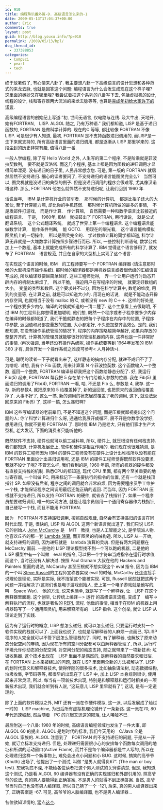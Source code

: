 ```yaml
---
id: 910
title: 编程珠玑番外篇-D. 高级语言怎么来的-1
date: 2009-05-13T17:04:37+00:00
author: Eric
comments: true
layout: post
guid: http://blog.youxu.info/?p=910
permalink: /2009/05/13/hpl/
dsq_thread_id:
  - 337388853
categories:
  - CompSci
  - pearl
  - tech
---
```

终于放暑假了, 有心情来八卦了. 我主要想八卦一下高级语言的设计思想和各种范式的来龙去脉, 也就是回答这个问题: 编程语言为什么会发生成现在这个样子哩?　这里面的奥妙又在哪里哩? 我尝试着把这个系列的八卦写下去, 包括虚拟机的设计, 线程的设计, 栈和寄存器两大流派的来龙去脉等等, 也算是[完成年初给大家许下的诺言](http://blog.youxu.info/2008/12/22/). 

高级编程语言的创始纪上写道:&#8221;初, 世间无语言, 仅电路与连线. 及大牛出, 天地开,　始有FORTRAN,　LISP. ALGOL 随之, 乃有万种语.&#8221; 我们都知道, LISP 是基于递归函数的, FORTRAN 是做科学计算的. 现在的C 等等, 都比较像 FORTRAN 不像 LISP. 可是很少有人知道, 最初, FORTRAN 是不支持函数递归调用的, 而LISP是一生下来就支持的, 所有高级语言里面的递归调用, 都是逐渐从 LISP 那里学来的. 这段尘封的历史非常有趣, 值得八卦一番. 

一般人学编程, 除了写 Hello World 之外, 人生写的第二个程序, 不是阶乘就是菲波拉契数列,　要不就是汉洛塔. 而这几个程序, 基本上都是因为函数的递归调用才显得简单漂亮. 没有递归的日子里, 人民非常想念您. 可是, 第一版的 FORTRAN 就居然居然不支持递归. 细心的读者要问了, 不支持递归的语言能图灵完全么?　当然可以, 图灵机就是没递归的典型的例子. 但是没递归调用的程序会很难写, 尤其像汉诺塔这种. 那么, FORTRAN 他怎么就悍然不支持递归呢, 让我们回到 1960 年. 

话说当年,　IBM 是计算机行业的领军者.　那时候的计算机,　都是比柜子还大的大家伙, 至于计算能力嘛, 却比你的手机还弱.　那时候计算机所做的最多的事情,　不是发邮件打游戏,　而是作计算.　作计算嘛,　自然需要一种和数学语言比较接近的编程语言.　于是,　1960年, IBM　就捣鼓出了 FORTRAN, 用行话说,　就是公式翻译系统.　这个公式翻译系统,　就成了世界上第一个编程语言. 这个编程语言能做数学计算,　能作条件判断,　能 GOTO.　用现在的眼光看,　这个语言能构模拟图灵机上的一切操作,　所以是图灵完全的.　学过数值计算的同学都知道, 科学计算无非就是一大堆数学计算按照步骤进行而已. 所以, 一些控制判断语句, 数学公式加上一个数组, 基本上就能完成所有的科学计算了. IBM 觉得这个语言够用了, 就发布了 FORTRAN　语言规范, 并且在自家的大型机上实现了这个语言.　

在实现这个语言的时候, IBM　的工程师要写一个 FORTRAN 编译器 (请注意那时候的大型机没有操作系统). 那时候的编译器都是用机器语言或者很低级的汇编语言写成的, 所以编译器要越简单越好. 这些工程师觉得,　弄一个让用户运行时动态开辟内存的机制太麻烦了,　所以干脆,　强迫用户在写程序的时候,　就要定好数组的大小,　变量的类型和数目. 这个要求并不过分, 因为在科学计算中, 数组的维度, 用到的变量等, 在计算之前, 就是可以知道大小的. 用现在的话说,　就是不能动态开辟内存空间, 也就相当于没有 malloc 的 C, 或者没有 new 的 C＋＋. 这样的好处是, 一个程序要多少内存, 编译的时候就知道的一清二楚了. 这个主意看上去很聪明, 不过 IBM 的工程师比你想得更加聪明, 他们想, 既然一个程序或者子程序要多少内存在编译的时候都知道了, 我们干脆就静态的把每个子程序在内存中的位置, 子程序中参数, 返回值和局部变量放的位置, 大小都定好, 不久更加整齐高效么. 是的, 我们都知道, 在没有操作系统管理的情况下, 程序的内存策略越简单越好, 如果内存放的整整齐齐的, 计算机的管理员就能够很好的管理机器的内存, 这样也是一件非常好的事情. (再次强调, 当年还没有操作系统呢, 操作系统要等到 1964年发布的 IBM 360 才有, 具体开发一个操作系统之难度可参考< 人月神话>). 

可是, 聪明的读者一下子就看出来了, 这样静态的搞内存分配, 就递不成归不了了. 为啥呢. 试想, 我有个 Fib 函数, 用来计算第 N 个菲波拉契数. 这个函数输入一个整数, 返回一个整数, FORTRAN 编译器帮我把这个函数给静态分配了. 好, 我运行 Fib(5) 起来, FORTRAN 帮我把 5 存在某个专门给输入参数的位置. 我在 Fib(5) 里面递归的调用了Fib(4), FORTRAN 一看, 哈, 不还是 Fib 么, 参数是 4, 我存. 这一存, 新的参数4, 就把原来的 5 给覆盖掉了, 新的返回值, 也把原来的返回值给覆盖掉了. 大事不好了, 这么一搞, 新的调用的状态居然覆盖了老的调用, 这下, 就没法返回原来的 Fib(5) 了, 这样一搞, 怎么递归啊? 

IBM 这些写编译器的老前辈们, 不是不知道这个问题, 而是压根就鄙视提出这个问题的人: 你丫科学计算递归什么呀, 通通给我展开成循环, 展不开是你数学没学好, 想用递归, 你就不要用 FORTRAN 了. 那时候 IBM 乃是老大, 只有他们家才生产大型机, 老大发话, 下面的消费者只能听他的. 

既然软件不支持, 硬件也就可以偷工减料嘛, 所以, 硬件上, 就压根没有任何栈支持. 我们都知道, 计算机发展史上, 软件和硬件是相互作用的. 我们现在也很难猜测, 是IBM 的软件工程师因为 IBM 的硬件工程师没有在硬件上设计出堆栈所以没有能在 FORTRAN 里面设计出递归调用呢, 还是 IBM 的硬件工程师觉得既然软件没要求, 我就不设计了呢? 不管怎么样, 我们看到的是, 1960 年前, 所有的机器的硬件都没有直接支持栈的机制. 熟悉CPU的都知道, 现代 CPU 里面, 都有两个至关重要的地址寄存器, 一个叫做 PC, 用来标记下一条要执行的指令的位置, 还有一个就是栈顶指针 SP. 如果没有后者, 程序之间的调用就会非常麻烦, 因为需要程序员手工维护一个栈, 才能保证程序之间调用最后还能正确的返回. 而当年, 因为 FORTRAN 压根就不支持递归, 所以支持 FORTRAN 的硬件, 就省去了栈指针了. 如果一个程序员想要递归调用, 唯一的实现方法, 就是让程序员借用一个通用寄存器作为栈指针, 自己硬写一个栈, 而且不能用 FORTRAN. 

因为　FORTRAN 不支持递归调用, 按照自然规律, 自然会有支持递归的语言在同时代出现. 于是, 很快的, LISP 和 ALGOL 这两个新语言就出道了. 我们只说 LISP. 它的创始人 [John McCarchy](http://en.wikipedia.org/wiki/John_McCarthy_(computer_scientist)) 是　MIT　教授, 也是人工智能之父, 是学院派人物. 他喜欢丘齐的那一套 [Lambda 演算](http://en.wikipedia.org/wiki/Lambda_calculus), 而非图灵的机械构造. 所以, LISP 从一开始, 就支持递归的调用, 因为递归就是　lambda 演算的灵魂. 但是有两大问题摆在　McCarchy 面前. 一是他的 LISP 理论模型找不到一个可以跑的机器, 二是他的　LISP 模型中有一个叫做　eval 的指令, 可以把一个字符串当成指令在运行时求值, 而这个, 当时还没有人解决过. 按照 Paul Graham 大叔在他的 Hackers and Painters 里面的说法, McCarchy 甚至压根就不想实现这个 eval 指令, 因为当 IBM 的一个叫 [Steve Russell](http://en.wikipedia.org/wiki/Steve_Russell)的工程师宣称要实现 eval 的时候, McCarthy 还连连摇手说理论是理论, 实际是实际, 我不指望这个能被实现. 可是, Russell 居然就把这两个问题一并给解决了(这哥们也是电子游戏创始人, 史上第一个电子游戏就是他写的, 叫　Space War).　他的方法, 说来也简单, 就是写了一个解释器, 让　LISP 在这个解释器里面跑. 这个创举, 让传统上编译－> 运行 的高级语言流程, 变成了　编写-> 解释执行的流程, 也就是著名的 [REPL](http://en.wikipedia.org/wiki/REPL) 流程. 他做的事情, 相当于在IBM 的机器上用机器码写了一个通用图灵机, 用来解释所有的　LISP 指令. 这个创举, 就让 LISP 从理论走到了实践. 

因为有了运行时的概念, LISP 想怎么递归, 就可以怎么递归, 只要运行时支持一个软件实现的栈就可以了. 上面我也说了, 也就是写解释器的人麻烦一点而已, 写LISP程序的人完全就可以不管下层怎么管理栈的了. 同时, 有了解释器, 也解放了原来动态分配空间的麻烦, 因为现在所有的空间分配都可以由解释器管理了, 所以, 运行时环境允许你动态的分配空间. 对空间分配的动态支持, 随之就带来了一项新技术: 垃圾收集器. 这个技术出现在　LISP 里面不是偶然的, 是解释器的自然要求和归宿. 在 FORTRAN 上本来被绕过的问题, 就在 LISP 里面用全新的方法被解决了. LISP 的划时代意义和解释器技术, 使得伴随的很多技术, 比如抽象语法树, 动态数据结构, 垃圾收集, 字节码等等, 都很早的出现在了 LISP 中, 加上 LISP 本身规则很少, 使用起来非常灵活, 所以, 每当有一项新技术出现, 特别是和解释器和运行时相关的一项新技术出现, 我们就会听到有人说, &#8220;这玩意儿 LISP 里早就有了&#8221;, 这话, 是有一定道理的. 

除了上面的软件模拟之外, MIT 还有一派在作硬件模拟, 这一派, 以后发展成了灿烂一时的　LISP machine, 为日后所有虚拟机理论铺开了一条新路. 这一派在70, 80年代迅速崛起, 然后随着　PC 的兴起又迅速的陨落, 让人唏嘘不已. 

最后附送一个八卦: 1960 年的时候, 高级语言编程领域也发生了一件大事, 即　ALGOL 60 的提出. ALGOL 是划时代的标准, 我们今天用的　C/Java 全是　ALGOL 家族的. ALGOL 注意到了　FORTRAN 的不支持递归的问题, 于是从一开始, 就订立标准支持递归. 但是, 处理递归需要很小心的安排每个函数每次调用的地址和所谓的活动窗口(Active Frame), 而并不是每个编译器都是牛人写的, 所以在处理递归这样一个新事物上, 难免会出点小问题和小 BUG. 这时候, 搞笑的高爷爷(Knuth) 出场了, 他提出了一个测试, 叫做 &#8220;是男人就得负67&#8221;. (The man or boy test). 恕我功底不深, 不能给各位读者把这个男人测试的关窍讲清楚, 但是, 我知道, 这个测试, 乃是看 ALGOL 60 编译器有没有正确的实现递归和外部引用的. 照高爷爷的说法, 真的男人要能得到正确答案, 不是男人的就得不到正确答案. 当然, 高爷爷当时自己也没有男人编译器, 所以自己猜了一个 -121, 后来, 真的男人编译器出来了, 正确答案是 -67. 可见, 高爷爷的人脑编译器, 也不是男人编译器&#8230; 

各位欲知详情的, 猛点[这个](http://en.wikipedia.org/wiki/Man_or_boy_test).
